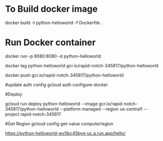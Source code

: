  # To Build docker image
 docker build -t python-helloworld -f Dockerfile .

 # Run Docker container
 docker run -p 8080:8080 -d python-helloworld


 docker tag python-helloworld gcr.io/rapid-notch-345817/python-helloworld


docker push gcr.io/rapid-notch-345817/python-helloworld

#update auth config
gcloud auth configure-docker



#Deploy

gcloud run deploy python-helloworld --image gcr.io/rapid-notch-345817/python-helloworld --platform managed --region us-central1 --project rapid-notch-345817

#Get Region
gcloud config get-value compute/region


https://python-helloworld-wv5bc45byq-uc.a.run.app/hello/

